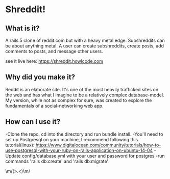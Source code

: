 # Shreddit!

## What is it?
A rails 5 clone of reddit.com but with a heavy metal edge. Subshreddits can be about anything metal. A user can create subshreddits, create posts, add comments to posts, and message other users.

see it live here: https://shreddit.howlcode.com

## Why did you make it?
Reddit is an elaborate site. It's one of the most heavily trafficked sites on the web and has what I imagine to be a relatively complex database-model.
My version, while not as complex for sure, was created to explore the fundamentals of a social-networking web app.

## How can I use it?
-Clone the repo, cd into the directory and run bundle install.
-You'll need to set up Postgresql on your machine, I recommend following this tutorial(linux): https://www.digitalocean.com/community/tutorials/how-to-use-postgresql-with-your-ruby-on-rails-application-on-ubuntu-14-04
-Update config/database.yml with your user and password for postgres
-run commands 'rails db:create' and 'rails db:migrate'

\m/(>.<)\m/